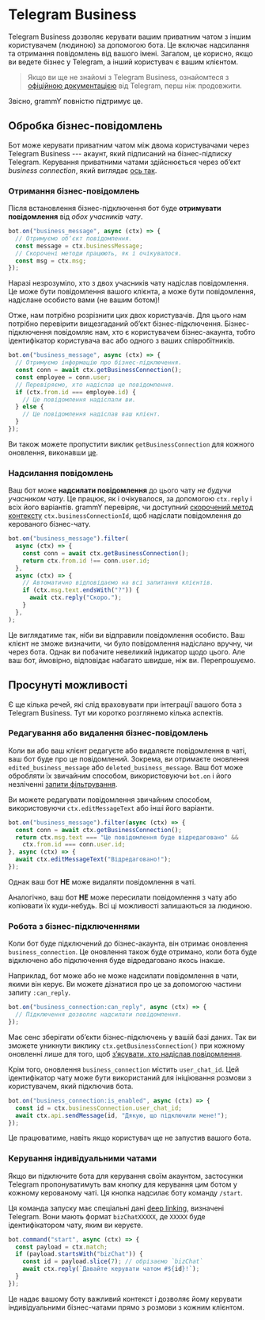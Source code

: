# Telegram Business

Telegram Business дозволяє керувати вашим приватним чатом з іншим користувачем (людиною) за допомогою бота.
Це включає надсилання та отримання повідомлень від вашого імені.
Загалом, це корисно, якщо ви ведете бізнес у Telegram, а інший користувач є вашим клієнтом.

> Якщо ви ще не знайомі з Telegram Business, ознайомтеся з [офіційною документацією](https://core.telegram.org/bots#manage-your-business) від Telegram, перш ніж продовжити.

Звісно, grammY повністю підтримує це.

## Обробка бізнес-повідомлень

Бот може керувати приватним чатом між двома користувачами через Telegram Business --- акаунт, який підписаний на бізнес-підписку Telegram.
Керування приватними чатами здійснюється через обʼєкт _business connection_, який виглядає [ось так](/ref/types/businessconnection).

### Отримання бізнес-повідомлень

Після встановлення бізнес-підключення бот буде **отримувати повідомлення** від _обох учасників чату_.

```ts
bot.on("business_message", async (ctx) => {
  // Отримуємо обʼєкт повідомлення.
  const message = ctx.businessMessage;
  // Скорочені методи працюють, як і очікувалося.
  const msg = ctx.msg;
});
```

Наразі незрозуміло, хто з двох учасників чату надіслав повідомлення.
Це може бути повідомлення вашого клієнта, а може бути повідомлення, надіслане особисто вами (не вашим ботом)!

Отже, нам потрібно розрізнити цих двох користувачів.
Для цього нам потрібно перевірити вищезгаданий обʼєкт бізнес-підключення.
Бізнес-підключення повідомляє нам, хто є користувачем бізнес-акаунта, тобто ідентифікатор користувача вас або одного з ваших співробітників.

```ts
bot.on("business_message", async (ctx) => {
  // Отримуємо інформацію про бізнес-підключення.
  const conn = await ctx.getBusinessConnection();
  const employee = conn.user;
  // Перевіряємо, хто надіслав це повідомлення.
  if (ctx.from.id === employee.id) {
    // Це повідомлення надіслали ви.
  } else {
    // Це повідомлення надіслав ваш клієнт.
  }
});
```

Ви також можете пропустити виклик `getBusinessConnection` для кожного оновлення, виконавши [це](#робота-з-бізнес-підключеннями).

### Надсилання повідомлень

Ваш бот може **надсилати повідомлення** до цього чату _не будучи учасником чату_.
Це працює, як і очікувалося, за допомогою `ctx.reply` і всіх його варіантів.
grammY перевіряє, чи доступний [скорочений метод контексту](../guide/context#скорочені-методи) `ctx.businessConnectionId`, щоб надіслати повідомлення до керованого бізнес-чату.

```ts
bot.on("business_message").filter(
  async (ctx) => {
    const conn = await ctx.getBusinessConnection();
    return ctx.from.id !== conn.user.id;
  },
  async (ctx) => {
    // Автоматично відповідаємо на всі запитання клієнтів.
    if (ctx.msg.text.endsWith("?")) {
      await ctx.reply("Скоро.");
    }
  },
);
```

Це виглядатиме так, ніби ви відправили повідомлення особисто.
Ваш клієнт не зможе визначити, чи було повідомлення надіслано вручну, чи через бота.
Однак ви побачите невеликий індикатор щодо цього.
Але ваш бот, ймовірно, відповідає набагато швидше, ніж ви.
Перепрошуємо.

## Просунуті можливості

Є ще кілька речей, які слід враховувати при інтеграції вашого бота з Telegram Business.
Тут ми коротко розглянемо кілька аспектів.

### Редагування або видалення бізнес-повідомлень

Коли ви або ваш клієнт редагуєте або видаляєте повідомлення в чаті, ваш бот буде про це повідомлений.
Зокрема, ви отримаєте оновлення `edited_business_message` або `deleted_business_message`.
Ваш бот може обробляти їх звичайним способом, використовуючи `bot.on` і його незліченні [запити фільтрування](../guide/filter-queries).

Ви можете редагувати повідомлення звичайним способом, використовуючи `ctx.editMessageText` або інші його варіанти.

```ts
bot.on("business_message").filter(async (ctx) => {
  const conn = await ctx.getBusinessConnection();
  return ctx.msg.text === "Це повідомлення буде відредаговано" &&
    ctx.from.id === conn.user.id;
}, async (ctx) => {
  await ctx.editMessageText("Відредаговано!");
});
```

Однак ваш бот **НЕ** може видаляти повідомлення в чаті.

Аналогічно, ваш бот **НЕ** може пересилати повідомлення з чату або копіювати їх куди-небудь.
Всі ці можливості залишаються за людиною.

### Робота з бізнес-підключеннями

Коли бот буде підключений до бізнес-акаунта, він отримає оновлення `business_connection`.
Це оновлення також буде отримано, коли бота буде відключено або підключення буде відредаговано якось інакше.

Наприклад, бот може або не може надсилати повідомлення в чати, якими він керує.
Ви можете дізнатися про це за допомогою частини запиту `:can_reply`.

```ts
bot.on("business_connection:can_reply", async (ctx) => {
  // Підключення дозволяє надсилати повідомлення.
});
```

Має сенс зберігати обʼєкти бізнес-підключень у вашій базі даних.
Так ви зможете уникнути виклику `ctx.getBusinessConnection()` при кожному оновленні лише для того, щоб [зʼясувати, хто надіслав повідомлення](#отримання-бізнес-повідомлень).

Крім того, оновлення `business_connection` містить `user_chat_id`.
Цей ідентифікатор чату може бути використаний для ініціювання розмови з користувачем, який підключив бота.

```ts
bot.on("business_connection:is_enabled", async (ctx) => {
  const id = ctx.businessConnection.user_chat_id;
  await ctx.api.sendMessage(id, "Дякую, що підключили мене!");
});
```

Це працюватиме, навіть якщо користувач ще не запустив вашого бота.

### Керування індивідуальними чатами

Якщо ви підключите бота для керування своїм акаунтом, застосунки Telegram пропонуватимуть вам кнопку для керування цим ботом у кожному керованому чаті.
Ця кнопка надсилає боту команду `/start`.

Ця команда запуску має спеціальні дані [deep linking](../guide/commands#підтримка-deep-linking), визначені Telegram.
Вони мають формат `bizChatXXXXX`, де `XXXXX` буде ідентифікатором чату, яким ви керуєте.

```ts
bot.command("start", async (ctx) => {
  const payload = ctx.match;
  if (payload.startsWith("bizChat")) {
    const id = payload.slice(7); // обрізаємо `bizChat`
    await ctx.reply(`Давайте керувати чатом #${id}!`);
  }
});
```

Це надає вашому боту важливий контекст і дозволяє йому керувати індивідуальними бізнес-чатами прямо з розмови з кожним клієнтом.
